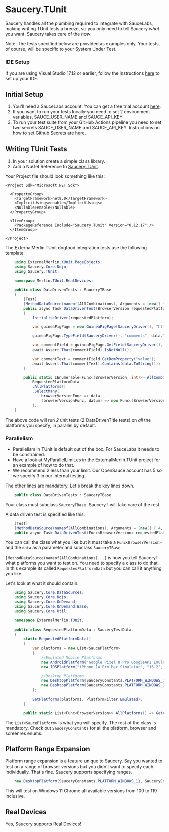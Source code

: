 # Saucery.TUnit

Saucery handles all the plumbing required to integrate with SauceLabs, making writing TUnit tests a breeze, so you only need to tell Saucery *what* you want. Saucery takes care of the *how*.

Note: The tests specified below are provided as examples only. Your tests, of course, will be specific to your System Under Test.

### IDE Setup

If you are using Visual Studio 17.12 or earlier, follow the instructions [here](https://thomhurst.github.io/TUnit/docs/tutorial-basics/running-your-tests#visual-studio) to set up your IDE.

## Initial Setup

1. You'll need a SauceLabs account. You can get a free trial account [here](https://saucelabs.com/sign-up).
1. If you want to run your tests locally you need to set 2 environment variables, SAUCE_USER_NAME and SAUCE_API_KEY
1. To run your test suite from your GitHub Actions pipeline you need to set two secrets SAUCE_USER_NAME and SAUCE_API_KEY. Instructions on how to set Github Secrets are [here](https://docs.github.com/en/actions/security-guides/using-secrets-in-github-actions#creating-secrets-for-a-repository).

## Writing TUnit Tests

1. In your solution create a simple class library.
1. Add a NuGet Reference to [Saucery.TUnit](https://www.nuget.org/packages/Saucery.TUnit).

Your Project file should look something like this:

```
<Project Sdk="Microsoft.NET.Sdk">

  <PropertyGroup>
    <TargetFramework>net9.0</TargetFramework>
    <ImplicitUsings>enable</ImplicitUsings>
    <Nullable>enable</Nullable>
  </PropertyGroup>

  <ItemGroup>
    <PackageReference Include="Saucery.TUnit" Version="0.12.17" />
  </ItemGroup>

</Project>

```

The ExternalMerlin.TUnit dogfood integration tests use the following template:

```csharp
    using ExternalMerlin.XUnit.PageObjects;
    using Saucery.Core.Dojo;
    using Saucery.TUnit;

    namespace Merlin.TUnit.RealDevices;

    public class DataDrivenTests : SauceryTBase
    {
        [Test]
        [MethodDataSource(nameof(AllCombinations), Arguments = [new[] { 4, 5 }])]
        public async Task DataDrivenTest(BrowserVersion requestedPlatform, int data)
        {
            InitialiseDriver(requestedPlatform);

            var guineaPigPage = new GuineaPigPage(SauceryDriver(), "https://saucelabs.com/");

            guineaPigPage.TypeField(SauceryDriver(), "comments", data.ToString());

            var commentField = guineaPigPage.GetField(SauceryDriver(), "comments");
            await Assert.That(commentField).IsNotNull();

            var commentText = commentField.GetDomProperty("value");
            await Assert.That(commentText).Contains(data.ToString());
        }

        public static IEnumerable<Func<(BrowserVersion, int)>> AllCombinations(int[] data) =>
            RequestedPlatformData
            .AllPlatforms()
            .SelectMany(
                browserVersionFunc => data,
                (browserVersionFunc, datum) => new Func<(BrowserVersion, int)>(() => (browserVersionFunc(), datum))
            );
    }
```

The above code will run *2* unit tests (2 DataDrivenTitle tests) on *all* the platforms you specify, in parallel by default.

### Parallelism

- Parallelism in TUnit is default out of the box. For SauceLabs it needs to be constrained. 
- Have a look at MyParallelLimit.cs in the ExternalMerlin.TUnit project for an example of how to do that.
- We recommend 2 less than your limit. Our OpenSauce account has 5 so we specify 3 in our internal testing.

The other lines are mandatory. Let's break the key lines down.

```csharp
    public class DataDrivenTests : SauceryTBase
```

Your class must subclass `SauceryTBase`. SauceryT will take care of the rest.

A data driven test is specified like this:

```csharp
    [Test]
    [MethodDataSource(nameof(AllCombinations), Arguments = [new[] { 4, 5 }])]
    public async Task DataDrivenTest(Func<BrowserVersion> requestedPlatform, int data)
```

You can call the class what you like but it must take a `Func<BrowserVersion>` and the `data` as a parameter and subclass `SauceryTBase`.

`[MethodDataSource(nameof(AllCombinations)...]` is how you tell SauceryT what platforms you want to test on. You need to specify a class to do that. In this example its called `RequestedPlatformData` but you can call it anything you like.

Let's look at what it should contain.

```csharp
    using Saucery.Core.DataSources;
    using Saucery.Core.Dojo;
    using Saucery.Core.OnDemand;
    using Saucery.Core.OnDemand.Base;
    using Saucery.Core.Util;

    namespace ExternalMerlin.TUnit;

    public class RequestedPlatformData : SauceryTestData
    {
        static RequestedPlatformData()
        {
            var platforms = new List<SaucePlatform>
            {
                //Emulated Mobile Platforms
                new AndroidPlatform("Google Pixel 8 Pro GoogleAPI Emulator", "15.0", SauceryConstants.DEVICE_ORIENTATION_PORTRAIT),
                new IOSPlatform("iPhone 14 Pro Max Simulator", "16.2", SauceryConstants.DEVICE_ORIENTATION_LANDSCAPE),

                //Desktop Platforms
                new DesktopPlatform(SauceryConstants.PLATFORM_WINDOWS_11, SauceryConstants.BROWSER_CHROME, "123"),
                new DesktopPlatform(SauceryConstants.PLATFORM_WINDOWS_10, SauceryConstants.BROWSER_CHROME, "124", SauceryConstants.SCREENRES_2560_1600)
            };

            SetPlatforms(platforms, PlatformFilter.Emulated);
        }

        public static List<Func<BrowserVersion>> AllPlatforms() => GetAllPlatformsAsFunc();
```

The `List<SaucePlatform>` is what you will specify. The rest of the class is mandatory. Check out `SauceryConstants` for all the platform, browser and screenres enums.

## Platform Range Expansion

Platform range expansion is a feature unique to Saucery. Say you wanted to test on a range of browser versions but you didn't want to specify each individually. That's fine. Saucery supports specifying ranges.

```csharp
    new DesktopPlatform(SauceryConstants.PLATFORM_WINDOWS_11, SauceryConstants.BROWSER_CHROME, "100->119")
```

This will test on Windows 11 Chrome all available versions from 100 to 119 inclusive.

## Real Devices

Yes, Saucery supports Real Devices!